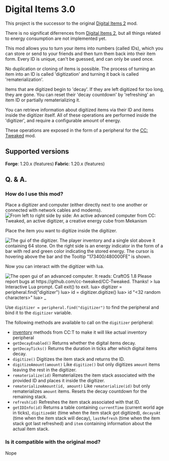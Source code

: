 # Digital Items 3.0

This project is the successor to the original [Digital Items 2](https://www.curseforge.com/minecraft/mc-mods/digital-items-2) mod.

There is no significat diferrences from [Digital Items 2](https://www.curseforge.com/minecraft/mc-mods/digital-items-2), but all things related to energy consumption are not implemented yet.

This mod allows you to turn your items into numbers (called IDs), which you can store or send to your friends and then turn them back into their item form.
Every ID is unique, can't be guessed, and can only be used once.

No duplication or cloning of items is possible.
The process of turning an item into an ID is called 'digitization' and turning it back is called 'rematerialization'.

Items that are digitized begin to 'decay'. If they are left digitized for too long, they are gone.
You can reset their 'decay countdown' by 'refreshing' an item ID or partially rematerializing it.

You can retrieve information about digitized items via their ID and items inside the digitizer itself.
All of these operations are performed inside the 'digitizer', and require a configurable amount of energy.

These operations are exposed in the form of a peripheral for the [CC: Tweaked](https://www.curseforge.com/minecraft/mc-mods/cc-tweaked) mod.

## Supported versions

**Forge**: 1.20.x (features)
**Fabric**: 1.20.x (features)


## Q. & A.

### How do I use this mod?

Place a digitizer and computer (either directly next to one another or connected with network cables and modems).
![From left to right side by side: An active advanced computer from CC: Tweaked, an active digitizer, a creative energy cube from Mekanism](digitizer_configuration.png "Block Configuration")

Place the item you want to digitize inside the digitizer.

![The gui of the digitizer. The player inventory and a single slot above it containing 64 stone.
On the right side is an energy indicator in the form of a bar with red and green color indicating the stored energy.
The cursor is hovering above the bar and the Tooltip "173400/480000FE" is shown.](digitizer_gui.png "Digitizer GUI")

Now you can interact with the digitizer with lua.

![The open gui of an advanced computer. It reads:
CraftOS 1.8
Please report bugs at
https://github.com/cc-tweaked/CC-Tweaked. Thanks!
\> lua
Interactive Lua prompt.
Call exit() to exit.
lua\> digitizer = peripheral.find("digitizer")
lua\> id = digitizer.digitize()
lua\> id
"<32 random characters>"
lua\> _
](digitizer_lua.png "Lua interacting with the digitizer")

Use `digitizer = peripheral.find("digitizer")` to find the peripheral and bind it to the `digitizer` variable.

The following methods are available to call on the `digitizer` peripheral:

- [inventory](https://tweaked.cc/generic_peripheral/inventory.html) methods from CC:T to make it will like actual inventory peripheral
- `getDecayEnabled()` Returns whether the digital items decay.
- `getDecayTicks()` Returns the duration in ticks after which digital items decay.
- `digitize()` Digitizes the item stack and returns the ID.
- `digitizeAmount(amount)` Like `digitize()` but only digitizes `amount` items leaving the rest in the digitizer.
- `rematerialize(id)` Rematerializes the item stack associated with the provided ID and places it inside the digitizer.
- `rematerializeAmount(id, amount)` Like `rematerialize(id)` but only rematerializes `amount` items. Resets the decay countdown for the remaining stack.
- `refresh(id)` Refreshes the item stack associated with that ID.
- `getIDInfo(id)` Returns a table containing `currentTime` (current world age in ticks), `digitizedAt` (time when the item stack got digitized), `decaysAt` (time when the item stack will decay), `lastRefresh` (time when the item stack got last refreshed) and `item` containing information about the actual item stack.

### Is it compatible with the original mod?

Nope
